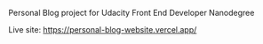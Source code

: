 Personal Blog project for Udacity Front End Developer Nanodegree

Live site: https://personal-blog-website.vercel.app/
